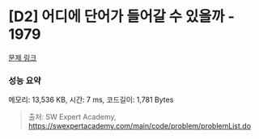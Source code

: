 # [D2] 어디에 단어가 들어갈 수 있을까 - 1979 

[문제 링크](https://swexpertacademy.com/main/code/problem/problemDetail.do?contestProbId=AV5PuPq6AaQDFAUq) 

### 성능 요약

메모리: 13,536 KB, 시간: 7 ms, 코드길이: 1,781 Bytes



> 출처: SW Expert Academy, https://swexpertacademy.com/main/code/problem/problemList.do
